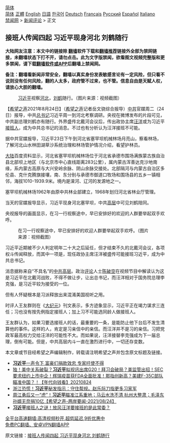  <!-- 面包屑导航 --> <div class="breadcrumb"><!-- GTranslate: https://gtranslate.io/ -->  <div class="switcher notranslate">  <div class="selected">  <a href="#" onclick="return false;"> 简体</a>  </div>  <div class="option">  <a href="https://www.bannedbook.org" onclick="doGTranslate('zh-CN|zh-CN');jQuery('div.switcher div.selected a').html(jQuery(this).html());return false;" title="简体中文" class="nturl selected"> 简体</a>  <a href="https://www.bannedbook.org/zh-tw/" onclick="doGTranslate('zh-CN|zh-TW');jQuery('div.switcher div.selected a').html(jQuery(this).html());return false;" title="繁體中文" class="nturl"> 正體</a>  <a href="https://www.bannedbook.org/en/" onclick="doGTranslate('zh-CN|en');jQuery('div.switcher div.selected a').html(jQuery(this).html());return false;" title="English" class="nturl"> English</a>  <a href="https://www.bannedbook.org/ja/" onclick="doGTranslate('zh-CN|ja');jQuery('div.switcher div.selected a').html(jQuery(this).html());return false;" title="日本語" class="nturl"> 日語</a>  <a href="https://www.bannedbook.org/ko/" onclick="doGTranslate('zh-CN|ko');jQuery('div.switcher div.selected a').html(jQuery(this).html());return false;" title="한국어" class="nturl"> 한국어</a>  <a href="https://www.bannedbook.org/de/" onclick="doGTranslate('zh-CN|de');jQuery('div.switcher div.selected a').html(jQuery(this).html());return false;" title="Deutsch" class="nturl"> Deutsch</a>  <a href="https://www.bannedbook.org/fr/" onclick="doGTranslate('zh-CN|fr');jQuery('div.switcher div.selected a').html(jQuery(this).html());return false;" title="Français" class="nturl"> Français</a>  <a href="https://www.bannedbook.org/ru/" onclick="doGTranslate('zh-CN|ru');jQuery('div.switcher div.selected a').html(jQuery(this).html());return false;" title="Русский" class="nturl"> Русский</a>  <a href="https://www.bannedbook.org/es/" onclick="doGTranslate('zh-CN|es');jQuery('div.switcher div.selected a').html(jQuery(this).html());return false;" title="Español" class="nturl"> Español</a>  <a href="https://www.bannedbook.org/it/" onclick="doGTranslate('zh-CN|it');jQuery('div.switcher div.selected a').html(jQuery(this).html());return false;" title="Italiano" class="nturl"> Italiano</a>  </div>  </div>      <div class='breadcrumb-sub'><!-- Breadcrumb NavXT 6.3.0 --> <a href="https://www.bannedbook.org/" class="home">禁闻网</a> &gt; <a href="https://www.bannedbook.org/bnews/comments/" class="category">新闻评论</a> &gt; 正文</div></div><h2>接班人传闻四起 习近平现身河北 刘鹤随行</h2> <p class="notice"><b>大陆网友注意：本文中的链接除 <a href="https://github.com/bannedbook/fanqiang" >翻墙</a>软件下载和<a href="https://github.com/killgcd/justmysocks/blob/master/README.md">翻墙推荐</a>链接外全部为禁网链接，未翻墙状态下打不开，请勿点击。此为文字版禁闻，欲看图文视频完整版和更多禁闻，请下载<a href="https://github.com/bannedbook/fanqiang">翻墙软件或APP</a>后翻墙上禁闻网。</p><p>备注：翻墙看新闻非常安全，翻墙以真实身份发表敏感言论有一定风险，但只看不说则没有任何风险，翻的人太多，政府管不过来，也不管。信息自由是天赋人权，请放心大胆的翻墙。</b></p>  <div class="entry"> <figure> <p><figcaption><a href="https://www.bannedbook.org/bnews/tag/%e4%b9%a0%e8%bf%91%e5%b9%b3/" class="st_tag internal_tag" rel="tag" title="标签 习近平 下的日志">习近平</a>视察<a href="https://www.bannedbook.org/bnews/tag/%e6%b2%b3%e5%8c%97/" class="st_tag internal_tag" rel="tag" title="标签 河北 下的日志">河北</a>，<a href="https://www.bannedbook.org/bnews/tag/%e5%88%98%e9%b9%a4/" class="st_tag internal_tag" rel="tag" title="标签 刘鹤 下的日志">刘鹤</a>随行。（图片来源：视频截图）</figcaption></figure> <p>【<span class='wp_keywordlink_affiliate'><a href="https://www.soundofhope.org" title="希望之声" target="_blank">希望之声</a></span>2021年8月24日】（<a href="https://www.bannedbook.org/bnews/tag/%e5%b8%8c%e6%9c%9b%e4%b9%8b%e5%a3%b0/" class="st_tag internal_tag" rel="tag" title="标签 希望之声 下的日志">希望之声</a>记者岳文骁综合报导）<a href="https://www.bannedbook.org/bnews/tag/%e4%b8%ad%e5%85%b1/" class="st_tag internal_tag" rel="tag" title="标签 中共 下的日志">中共</a>官媒周二（24日）报导，中共<a href="https://www.bannedbook.org/bnews/tag/%E6%80%BB%E4%B9%A6%E8%AE%B0/" class="st_tag internal_tag" rel="tag" title="标签 总书记 下的日志">总书记</a>习近平周一到河北考察调研。央视在微博发布的片段可见，中共副总理刘鹤亦有随行。外界盛传北戴河会议后，传出政协主席<a href="https://www.bannedbook.org/bnews/tag/%e6%b1%aa%e6%b4%8b/" class="st_tag internal_tag" rel="tag" title="标签 汪洋 下的日志">汪洋</a>或为习近平<a href="https://www.bannedbook.org/bnews/tag/%E6%8E%A5%E7%8F%AD%E4%BA%BA/" class="st_tag internal_tag" rel="tag" title="标签 接班人 下的日志">接班人</a>，成为中共总书记的消息。不过也有分析认为汪洋接班不可能。</p> <p>据中共官媒报导，习近平23日下午到河北省塞罕坝机械林场月亮山，察看林场，了解河北山水林田湖草沙系统治理和林场管护情况介绍，看望护林员。</p> <p><span class='wp_keywordlink_affiliate'><a href="https://www.bannedbook.org/" title="大陆" target="_blank">大陆</a></span>百度资料显示，河北省塞罕坝机械林场位于河北省承德市围场满族蒙古族自治县北部坝上地区（与北京市中心直线距离283公里），属内蒙古浑善达克沙地南缘，系内蒙古高原与大兴安岭余脉、阴山余脉交接处。北部隔河与内蒙古自治区多伦县、克什克腾旗接壤，南、东分别与承德市御道口牧场和围场县的五乡一镇相邻，海拔1010-1939.9米。境内是滦河、辽河的发源地之一。</p>  <p>塞罕坝机械林场1962年由原中共林业部建立，1968年划归河北省林业厅管理。</p> <p>当天的官媒报导显示，习近平现身河北塞罕坝，中共<span class='wp_keywordlink_affiliate'><a href="https://www.bannedbook.org/bnews/ccpdope/" title="中共高层内幕" target="_blank">高层</a></span>中可见刘鹤陪同。</p> <p>央视报导的画面显示，在习一行视察途中，早已安排好的欢迎的人群要举起双手欢呼。</p>  <figure><figcaption>在习一行视察途中，早已安排好的欢迎人群要举起双手欢呼。（图片来源：视频截图）</figcaption></figure> <p>习近平近期被不少人判定明年二十大之后延任，但才结束不久的北戴河会议，各项权斗传闻释放，而其中一项是，现任政协主席汪洋被盛传可能接班习近平，成为中共总书记。</p> <p>消息据称来自“不具名”的<span class='wp_keywordlink_affiliate'><a href="https://www.bannedbook.org/bnews/ccpdope/" title="中共高层" target="_blank">中共高层</a></span>。政治<span class='wp_keywordlink_affiliate'><a href="https://www.bannedbook.org/bnews/comments/" title="新闻评论" target="_blank">评论</a></span>人士<span class='wp_keywordlink'><a href="https://www.bannedbook.org/forum10/topic353.html" title="陈破空" target="_blank">陈破空</a></span>在视频节目中解读认为这是习近平在北戴河战败，不得不做让步，让出总书记，而汪洋相对于国务院总理李克强，是习近平较为接受的一位。</p> <p>但有人怀疑根本是习派释放出来混淆美国视听之用。</p>  <p>时评人王友群则在《<span class='wp_keywordlink_affiliate'><a href="http://www.epochtimes.com/" title="大纪元" target="_blank">大纪元</a></span>》刊文表示，多方迹象显示，习近平正在竭力谋求三连任；习也没有按先例指定接班人；加上习不可能选同龄人做接班人。</p> <p>王友群认为，如果习要选接班人的话，最重要的一条，是能防止他下台后不发生清算他的事件。这样的人，肯定是习亲信中的亲信。而汪洋并不是习的亲信。习把党政军最高权力交给汪洋的可能性不大。而如果说，汪洋接替李克强成为下一届总理，倒有可能。但是，中共高层内斗一直在激烈进行中，一切还存变数。</p> <p>本文章或节目经希望之声编辑制作，转载请注明希望之声并包含原文标题及链接。 </p>  <ul class='op-related-articles' title='相关阅读'> <li><a href='https://www.bannedbook.org/bnews/comments/20210825/1612479.html' target='_blank'><b>习近平</b>一声令下 富豪们捐款效忠 专家吁使不得</a></li> <li><a href='https://www.bannedbook.org/bnews/taiwannews/20210824/1612420.html' target='_blank'>独！美中关系破裂？<b>习近平</b>拟视讯出席G20！拜习会破局？美监管出招！SEC要求纽约上市中企！辉瑞疫苗获FDA全面批准！那指创新高？美建F-35C部队瞄准中国？！【年代向钱看】20210824</a></li> <li><a href='https://www.bannedbook.org/bnews/taiwannews/20210824/1612418.html' target='_blank'>浙江恐慌！<b>习近平</b>秘发指示：守住帮规。赵乐际刀指更多习家军</a></li> <li><a href='https://www.bannedbook.org/bnews/comments/20210824/1612388.html' target='_blank'>周江勇后又一“虎”！<b>习近平</b>瞄准江系重地；马云水洗不清 杭州大整肃；毛泽东孙婿无奈捐10亿【希望之声-两岸要闻-2021/08/24】</a></li> <li><a href='https://www.bannedbook.org/bnews/topimagenews/20210824/1612385.html' target='_blank'><b>习近平</b>接班人之谜！放风汪洋要接班的是此常委？</a></li> </ul> <p class="texttj"> <a href="https://github.com/bannedbook/fanqiang/wiki/V2ray%E6%9C%BA%E5%9C%BA" target="_blank">全平台高速翻墙:高清视频秒开,超低延迟,9折优惠中</a><br/> <a href="https://github.com/bannedbook/fanqiang/wiki/%E7%A6%81%E9%97%BB%E7%BD%91%E5%AE%89%E5%8D%93%E7%BF%BB%E5%A2%99%E6%96%B0%E9%97%BBAPP" target="_blank">免费PC翻墙、安卓VPN翻墙APP</a></p><p>原文链接：<a class="src_link"  href="https://www.soundofhope.org/post/538388" target="_blank">接班人传闻四起 习近平现身河北 刘鹤随行</a></p><a name='sharetosocial'></a>  <div style="margin-bottom:5px;padding-bottom:5px;clear:both"> <div id="archive-pix-1" class="banner-ads"> <!-- AuctionX Display platform tag START --> <div id="26318x728x90x621x_ADSLOT2" clicktrack="%%CLICK_URL_ESC%%"></div> <!-- AuctionX Display platform tag END --> </div> <div id="archive-pix-2" class="banner-ads"> <!-- AuctionX Display platform tag START --> <div id="26315x300x250x621x_ADSLOT2" clicktrack="%%CLICK_URL_ESC%%"></div> <!-- AuctionX Display platform tag END --> </div> </div>  <div id="archive-pix-1" class="banner-ads"> <!-- AuctionX Display platform tag START --> <div id="26318x728x90x621x_ADSLOT3" clicktrack="%%CLICK_URL_ESC%%"></div> <!-- AuctionX Display platform tag END --> </div> </div><!--END ENTRY--> 